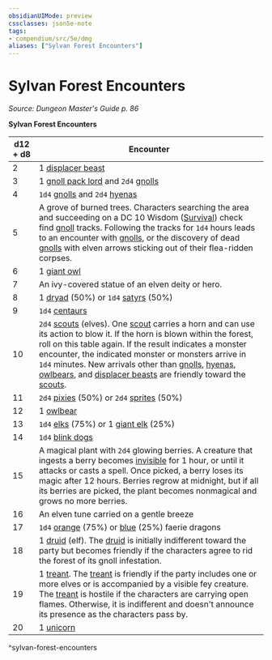 ```yaml
---
obsidianUIMode: preview
cssclasses: json5e-note
tags:
- compendium/src/5e/dmg
aliases: ["Sylvan Forest Encounters"]
---
```

# Sylvan Forest Encounters
*Source: Dungeon Master's Guide p. 86* 

**Sylvan Forest Encounters**

| d12 + d8 | Encounter |
|----------|-----------|
| 2 | 1 [displacer beast](displacer-beast.md) |
| 3 | 1 [gnoll pack lord](gnoll-pack-lord.md) and `2d4` [gnolls](gnoll.md) |
| 4 | `1d4` [gnolls](gnoll.md) and `2d4` [hyenas](hyena.md) |
| 5 | A grove of burned trees. Characters searching the area and succeeding on a DC 10 Wisdom ([Survival](git/3-Mechanics/CLI/rules/skills.md#Survival)) check find [gnoll](gnoll.md) tracks. Following the tracks for `1d4` hours leads to an encounter with [gnolls](gnoll.md), or the discovery of dead [gnolls](gnoll.md) with elven arrows sticking out of their flea-ridden corpses. |
| 6 | 1 [giant owl](giant-owl.md) |
| 7 | An ivy-covered statue of an elven deity or hero. |
| 8 | 1 [dryad](dryad.md) (50%) or `1d4` [satyrs](satyr.md) (50%) |
| 9 | `1d4` [centaurs](centaur.md) |
| 10 | `2d4` [scouts](scout.md) (elves). One [scout](scout.md) carries a horn and can use its action to blow it. If the horn is blown within the forest, roll on this table again. If the result indicates a monster encounter, the indicated monster or monsters arrive in `1d4` minutes. New arrivals other than [gnolls](gnoll.md), [hyenas](hyena.md), [owlbears](owlbear.md), and [displacer beasts](displacer-beast.md) are friendly toward the [scouts](scout.md). |
| 11 | `2d4` [pixies](pixie.md) (50%) or `2d4` [sprites](sprite.md) (50%) |
| 12 | 1 [owlbear](owlbear.md) |
| 13 | `1d4` [elks](elk.md) (75%) or 1 [giant elk](giant-elk.md) (25%) |
| 14 | `1d4` [blink dogs](blink-dog.md) |
| 15 | A magical plant with `2d4` glowing berries. A creature that ingests a berry becomes [invisible](conditions.md#invisible) for 1 hour, or until it attacks or casts a spell. Once picked, a berry loses its magic after 12 hours. Berries regrow at midnight, but if all its berries are picked, the plant becomes nonmagical and grows no more berries. |
| 16 | An elven tune carried on a gentle breeze |
| 17 | `1d4` [orange](faerie-dragon-orange.md) (75%) or [blue](faerie-dragon-blue.md) (25%) faerie dragons |
| 18 | 1 [druid](git/3-Mechanics/CLI/bestiary/humanoid/druid.md) (elf). The [druid](git/3-Mechanics/CLI/bestiary/humanoid/druid.md) is initially indifferent toward the party but becomes friendly if the characters agree to rid the forest of its gnoll infestation. |
| 19 | 1 [treant](treant.md). The [treant](treant.md) is friendly if the party includes one or more elves or is accompanied by a visible fey creature. The [treant](treant.md) is hostile if the characters are carrying open flames. Otherwise, it is indifferent and doesn't announce its presence as the characters pass by. |
| 20 | 1 [unicorn](git/3-Mechanics/CLI/bestiary/celestial/unicorn.md) |
^sylvan-forest-encounters
